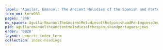 ```yaml
---
label: 'Aguilar, Emanuel: The Ancient Melodies of the Spanish and Portuguese Jews'
term_no: term933
pages: '346'
no_spaces: AguilarEmanuelTheAncientMelodiesoftheSpanishandPortugueseJews
pid: aguilaremanueltheancientmelodiesofthespanishandportuguesejews
order: '0020'
layout: generic_index_term
collection: index-headings
---
```

